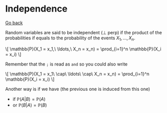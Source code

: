 # Independence

[Go back](..)

Random variables are said to be independent
($\perp$ perp) if the product of the probabilities
if equals to the probability of the events 
$X_1, ..., X_n$.

<div>
\[
\mathbb{P}(X_1 = x_1,\ \ldots,\ X_n = x_n) = \prod_{i=1}^n \mathbb{P}(X_i = x_i)
\]
</div>

Remember that the ``;`` is read as `and` so you
could also write

<div>
\[
\mathbb{P}(X_1 = x_1\ \cap\ \ldots\ \cap\ X_n = x_n) = \prod_{i=1}^n \mathbb{P}(X_i = x_i)
\]
</div>

Another way is if we have (the previous one is induced from this one)

* if $\mathbb{P}(A|B) = \mathbb{P}(A)$
* or $\mathbb{P}(B|A) = \mathbb{P}(B)$